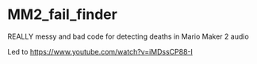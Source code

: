 # MM2_fail_finder
REALLY messy and bad code for detecting deaths in Mario Maker 2 audio

Led to https://www.youtube.com/watch?v=iMDssCP88-I
